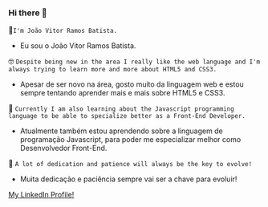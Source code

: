 ### Hi there 👋
🖖`I'm João Vitor Ramos Batista.`
  - Eu sou o João Vitor Ramos Batista.

🤓 `Despite being new in the area I really like the web language and I'm always trying to learn more and more about HTML5 and CSS3.`
  - Apesar de ser novo na área, gosto muito da linguagem web e estou sempre tentando aprender mais e mais sobre HTML5 e CSS3.

👀 `Currently I am also learning about the Javascript programming language to be able to specialize better as a Front-End Developer.`
  - Atualmente também estou aprendendo sobre a linguagem de programação Javascript, para poder me especializar melhor como Desenvolvedor Front-End.

🧠 `A lot of dedication and patience will always be the key to evolve!`
  - Muita dedicação e paciência sempre vai ser a chave para evoluir!

<a href="https://www.linkedin.com/in/jo%C3%A3o-vitor-ramos-batista-ab4216206/" target="_blank">My LinkedIn Profile!</a>
